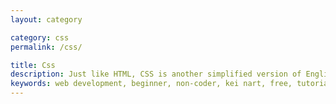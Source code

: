 ```yaml
---
layout: category

category: css
permalink: /css/

title: Css
description: Just like HTML, CSS is another simplified version of English. <br>CSS help us to make our websites look better. <br>Learning CSS is so much fun. :D
keywords: web development, beginner, non-coder, kei nart, free, tutorial, coding, programming, code nart, css
---
```

